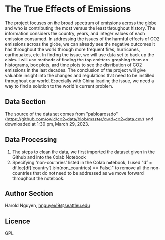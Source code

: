 # The True Effects of Emissions
The project focuses on the broad spectrum of emissions across the globe and who is contributing the most versus the least throughout history. The information considers the country, years, and integer values of each emission consumed. In addressing the issues of the harmful effects of CO2 emissions across the globe, we can already see the negative outcomes it has throughout the world through more frequent fires, hurricanes, earthquakes, etc. In finding the issue, we will use data set to back up the claim. I will use methods of finding the top emitters, graphing them on histograms, box plots, and time plots to see the distribution of CO2 emissions in the last decades. The conclusion of the project will give valuable insight into the changes and regulations that need to be instilled throughout our world. Especially with China leading the issue, we need a way to find a solution to the world's current problem.   
## Data Section
The source of the data set comes from "pabloarosado" (https://github.com/owid/co2-data/blob/master/owid-co2-data.csv) and downloaded at 1:30 pm, March 29, 2023. 
## Data Processing 
1) The steps to clean the data, we first imported the dataset given in the Github and into the Colab Notebook
2) Specifying 'non-coutnries' listed in the Colab notebook, I used "df = df.loc[df['country'].isin(non_countries) == False]" to remove all the non-countries that do not need to be addressed as we move forward throughout the notebook. 
## Author Section 
Harold Nguyen, hnguyen19@seattleu.edu 
## Licence 
GPL
